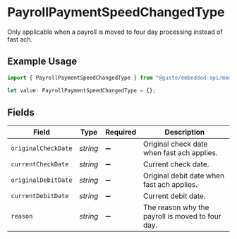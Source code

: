 # PayrollPaymentSpeedChangedType

Only applicable when a payroll is moved to four day processing instead of fast ach.

## Example Usage

```typescript
import { PayrollPaymentSpeedChangedType } from "@gusto/embedded-api/models/components/payrollpaymentspeedchangedtype.js";

let value: PayrollPaymentSpeedChangedType = {};
```

## Fields

| Field                                            | Type                                             | Required                                         | Description                                      |
| ------------------------------------------------ | ------------------------------------------------ | ------------------------------------------------ | ------------------------------------------------ |
| `originalCheckDate`                              | *string*                                         | :heavy_minus_sign:                               | Original check date when fast ach applies.       |
| `currentCheckDate`                               | *string*                                         | :heavy_minus_sign:                               | Current check date.                              |
| `originalDebitDate`                              | *string*                                         | :heavy_minus_sign:                               | Original debit date when fast ach applies.       |
| `currentDebitDate`                               | *string*                                         | :heavy_minus_sign:                               | Current debit date.                              |
| `reason`                                         | *string*                                         | :heavy_minus_sign:                               | The reason why the payroll is moved to four day. |